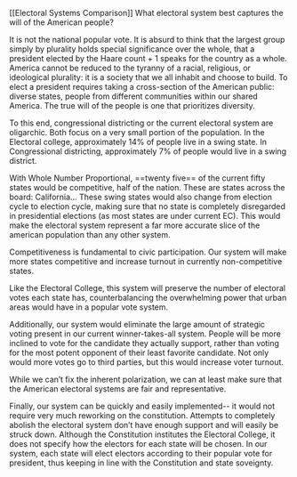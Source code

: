 [[Electoral Systems Comparison]]
What electoral system best captures the will of the American people?

It is not the national popular vote. It is absurd to think that the largest group simply by plurality holds special significance over the whole, that a president elected by the Haare count + 1 speaks for the country as a whole. America cannot be reduced to the tyranny of a racial, religious, or ideological plurality: it is a society that we all inhabit and choose to build. To elect a president requires taking a cross-section of the American public: diverse states, people from different communities within our shared America. The true will of the people is one that prioritizes diversity.

To this end, congressional districting or the current electoral system are oligarchic. Both focus on a very small portion of the population. In the Electoral college, approximately 14% of people live in a swing state. In Congressional districting, approximately 7% of people would live in a swing district. 
 
With Whole Number Proportional,  ==twenty five== of the current fifty states would be competitive, half of the nation. These are states across the board: California... These swing states would also change from election cycle to election cycle, making sure that no state is completely disregarded in presidential elections (as most states are under current EC). This would make the electoral system represent a far more accurate slice of the american population than any other system. 

Competitiveness is fundamental to civic participation. Our system will make more states competitive and increase turnout in currently non-competitive states.

Like the Electoral College, this system will preserve the number of electoral votes each state has, counterbalancing the overwhelming power that urban areas would have in a popular vote system.

Additionally, our system would eliminate the large amount of strategic voting present in our current winner-takes-all system. People will be more inclined to vote for the candidate they actually support, rather than voting for the most potent opponent of their least favorite candidate. Not only would more votes go to third parties, but this would increase voter turnout. 

While we can’t fix the inherent polarization, we can at least make sure that the American electoral systems are fair and representative.

Finally, our system can be quickly and easily implemented-- it would not require very much reworking on the constitution. Attempts to completely abolish the electoral system don’t have enough support and will easily be struck down. Although the Constitution institutes the Electoral College, it does not specify how the electors for each state will be chosen. In our system, each state will elect electors according to their popular vote for president, thus keeping in line with the Constitution and state soveignty.


